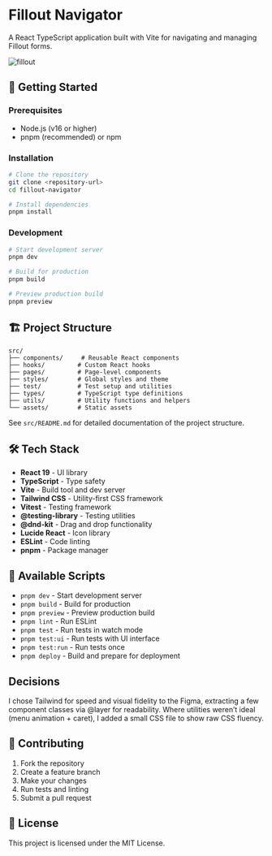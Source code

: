# Fillout Navigator

A React TypeScript application built with Vite for navigating and managing Fillout forms.

![fillout](https://github.com/user-attachments/assets/6ac0f886-c6b8-4576-a172-6fb8f5076c6f)

## 🚀 Getting Started

### Prerequisites

- Node.js (v16 or higher)
- pnpm (recommended) or npm

### Installation

```bash
# Clone the repository
git clone <repository-url>
cd fillout-navigator

# Install dependencies
pnpm install
```

### Development

```bash
# Start development server
pnpm dev

# Build for production
pnpm build

# Preview production build
pnpm preview
```

## 🏗️ Project Structure

```
src/
├── components/     # Reusable React components
├── hooks/         # Custom React hooks
├── pages/         # Page-level components
├── styles/        # Global styles and theme
├── test/          # Test setup and utilities
├── types/         # TypeScript type definitions
├── utils/         # Utility functions and helpers
└── assets/        # Static assets
```

See `src/README.md` for detailed documentation of the project structure.

## 🛠️ Tech Stack

- **React 19** - UI library
- **TypeScript** - Type safety
- **Vite** - Build tool and dev server
- **Tailwind CSS** - Utility-first CSS framework
- **Vitest** - Testing framework
- **@testing-library** - Testing utilities
- **@dnd-kit** - Drag and drop functionality
- **Lucide React** - Icon library
- **ESLint** - Code linting
- **pnpm** - Package manager

## 📝 Available Scripts

- `pnpm dev` - Start development server
- `pnpm build` - Build for production
- `pnpm preview` - Preview production build
- `pnpm lint` - Run ESLint
- `pnpm test` - Run tests in watch mode
- `pnpm test:ui` - Run tests with UI interface
- `pnpm test:run` - Run tests once
- `pnpm deploy` - Build and prepare for deployment

## Decisions
I chose Tailwind for speed and visual fidelity to the Figma, extracting a few component classes via @layer for readability. Where utilities weren’t ideal (menu animation + caret), I added a small CSS file to show raw CSS fluency.

## 🤝 Contributing

1. Fork the repository
2. Create a feature branch
3. Make your changes
4. Run tests and linting
5. Submit a pull request

## 📄 License

This project is licensed under the MIT License.
